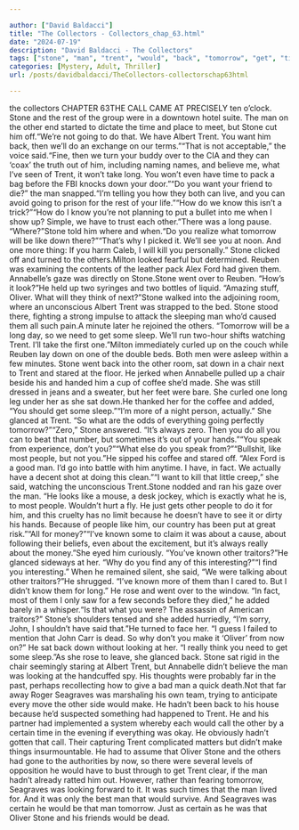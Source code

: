 ```yaml
---

author: ["David Baldacci"]
title: "The Collectors - Collectors_chap_63.html"
date: "2024-07-19"
description: "David Baldacci - The Collectors"
tags: ["stone", "man", "trent", "would", "back", "tomorrow", "get", "time", "long", "like", "oliver", "sat", "people", "call", "going", "albert", "want", "know", "one", "reuben", "annabelle", "went", "chair", "coffee", "added"]
categories: [Mystery, Adult, Thriller]
url: /posts/davidbaldacci/TheCollectors-collectorschap63html

---
```


the collectors
CHAPTER 63THE CALL CAME AT PRECISELY ten o’clock. Stone and the rest of the group were in a downtown hotel suite. The man on the other end started to dictate the time and place to meet, but Stone cut him off.“We’re not going to do that. We have Albert Trent. You want him back, then we’ll do an exchange on our terms.”“That is not acceptable,” the voice said.“Fine, then we turn your buddy over to the CIA and they can ‘coax’ the truth out of him, including naming names, and believe me, what I’ve seen of Trent, it won’t take long. You won’t even have time to pack a bag before the FBI knocks down your door.”“Do you want your friend to die?” the man snapped.“I’m telling you how they both can live, and you can avoid going to prison for the rest of your life.”“How do we know this isn’t a trick?”“How do I know you’re not planning to put a bullet into me when I show up? Simple, we have to trust each other.”There was a long pause. “Where?”Stone told him where and when.“Do you realize what tomorrow will be like down there?”“That’s why I picked it. We’ll see you at noon. And one more thing: If you harm Caleb, I will kill you personally.” Stone clicked off and turned to the others.Milton looked fearful but determined. Reuben was examining the contents of the leather pack Alex Ford had given them. Annabelle’s gaze was directly on Stone.Stone went over to Reuben. “How’s it look?”He held up two syringes and two bottles of liquid. “Amazing stuff, Oliver. What will they think of next?”Stone walked into the adjoining room, where an unconscious Albert Trent was strapped to the bed. Stone stood there, fighting a strong impulse to attack the sleeping man who’d caused them all such pain.A minute later he rejoined the others. “Tomorrow will be a long day, so we need to get some sleep. We’ll run two-hour shifts watching Trent. I’ll take the first one.”Milton immediately curled up on the couch while Reuben lay down on one of the double beds. Both men were asleep within a few minutes. Stone went back into the other room, sat down in a chair next to Trent and stared at the floor. He jerked when Annabelle pulled up a chair beside his and handed him a cup of coffee she’d made. She was still dressed in jeans and a sweater, but her feet were bare. She curled one long leg under her as she sat down.He thanked her for the coffee and added, “You should get some sleep.”“I’m more of a night person, actually.” She glanced at Trent. “So what are the odds of everything going perfectly tomorrow?”“Zero,” Stone answered. “It’s always zero. Then you do all you can to beat that number, but sometimes it’s out of your hands.”“You speak from experience, don’t you?”“What else do you speak from?”“Bullshit, like most people, but not you.”He sipped his coffee and stared off. “Alex Ford is a good man. I’d go into battle with him anytime. I have, in fact. We actually have a decent shot at doing this clean.”“I want to kill that little creep,” she said, watching the unconscious Trent.Stone nodded and ran his gaze over the man. “He looks like a mouse, a desk jockey, which is exactly what he is, to most people. Wouldn’t hurt a fly. He just gets other people to do it for him, and this cruelty has no limit because he doesn’t have to see it or dirty his hands. Because of people like him, our country has been put at great risk.”“All for money?”“I’ve known some to claim it was about a cause, about following their beliefs, even about the excitement, but it’s always really about the money.”She eyed him curiously. “You’ve known other traitors?”He glanced sideways at her. “Why do you find any of this interesting?”“I find you interesting.” When he remained silent, she said, “We were talking about other traitors?”He shrugged. “I’ve known more of them than I cared to. But I didn’t know them for long.” He rose and went over to the window. “In fact, most of them I only saw for a few seconds before they died,” he added barely in a whisper.“Is that what you were? The assassin of American traitors?” Stone’s shoulders tensed and she added hurriedly, “I’m sorry, John, I shouldn’t have said that.”He turned to face her. “I guess I failed to mention that John Carr is dead. So why don’t you make it ‘Oliver’ from now on?” He sat back down without looking at her. “I really think you need to get some sleep.”As she rose to leave, she glanced back. Stone sat rigid in the chair seemingly staring at Albert Trent, but Annabelle didn’t believe the man was looking at the handcuffed spy. His thoughts were probably far in the past, perhaps recollecting how to give a bad man a quick death.Not that far away Roger Seagraves was marshaling his own team, trying to anticipate every move the other side would make. He hadn’t been back to his house because he’d suspected something had happened to Trent. He and his partner had implemented a system whereby each would call the other by a certain time in the evening if everything was okay. He obviously hadn’t gotten that call. Their capturing Trent complicated matters but didn’t make things insurmountable. He had to assume that Oliver Stone and the others had gone to the authorities by now, so there were several levels of opposition he would have to bust through to get Trent clear, if the man hadn’t already ratted him out. However, rather than fearing tomorrow, Seagraves was looking forward to it. It was such times that the man lived for. And it was only the best man that would survive. And Seagraves was certain he would be that man tomorrow. Just as certain as he was that Oliver Stone and his friends would be dead.